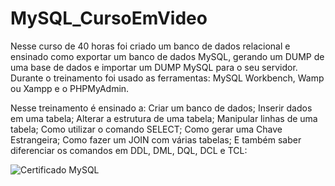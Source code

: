 # MySQL_CursoEmVideo

Nesse curso de 40 horas foi criado um banco de dados relacional e ensinado como exportar um banco de dados MySQL,
gerando um DUMP de uma base de dados e importar um DUMP MySQL para o seu servidor. 
Durante o treinamento foi usado as ferramentas: MySQL Workbench, Wamp ou Xampp e o PHPMyAdmin.

Nesse treinamento é ensinado a:
Criar um banco de dados;
Inserir dados em uma tabela;
Alterar a estrutura de uma tabela;
Manipular linhas de uma tabela;
Como utilizar o comando SELECT;
Como gerar uma Chave Estrangeira;
Como fazer um JOIN com várias tabelas;
E também saber diferenciar os comandos em DDL, DML, DQL, DCL e TCL:

![Certificado MySQL](https://user-images.githubusercontent.com/86014460/226418454-85b68f51-521d-4eea-800c-db62c7a84c14.PNG)
